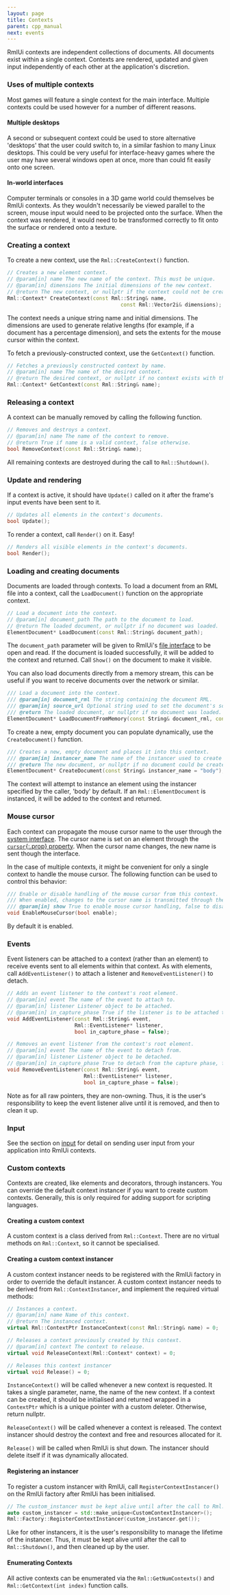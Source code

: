 ```yaml
---
layout: page
title: Contexts
parent: cpp_manual
next: events
---
```


RmlUi contexts are independent collections of documents. All documents exist within a single context. Contexts are rendered, updated and given input independently of each other at the application's discretion.

### Uses of multiple contexts

Most games will feature a single context for the main interface. Multiple contexts could be used however for a number of different reasons.

#### Multiple desktops

A second or subsequent context could be used to store alternative 'desktops' that the user could switch to, in a similar fashion to many Linux desktops. This could be very useful for interface-heavy games where the user may have several windows open at once, more than could fit easily onto one screen.

#### In-world interfaces

Computer terminals or consoles in a 3D game world could themselves be RmlUi contexts. As they wouldn't necessarily be viewed parallel to the screen, mouse input would need to be projected onto the surface. When the context was rendered, it would need to be transformed correctly to fit onto the surface or rendered onto a texture.

### Creating a context

To create a new context, use the `Rml::CreateContext()` function.

```cpp
// Creates a new element context.
// @param[in] name The new name of the context. This must be unique.
// @param[in] dimensions The initial dimensions of the new context.
// @return The new context, or nullptr if the context could not be created.
Rml::Context* CreateContext(const Rml::String& name,
                                     const Rml::Vector2i& dimensions);
```

The context needs a unique string name and initial dimensions. The dimensions are used to generate relative lengths (for example, if a document has a percentage dimension), and sets the extents for the mouse cursor within the context.

To fetch a previously-constructed context, use the `GetContext()` function.

```cpp
// Fetches a previously constructed context by name.
// @param[in] name The name of the desired context.
// @return The desired context, or nullptr if no context exists with the given name.
Rml::Context* GetContext(const Rml::String& name);
```

### Releasing a context

A context can be manually removed by calling the following function.

```cpp
// Removes and destroys a context.
// @param[in] name The name of the context to remove.
// @return True if name is a valid context, false otherwise.
bool RemoveContext(const Rml::String& name);
```
All remaining contexts are destroyed during the call to `Rml::Shutdown()`.

### Update and rendering

If a context is active, it should have `Update()` called on it after the frame's input events have been sent to it.

```cpp
// Updates all elements in the context's documents.
bool Update();
```

To render a context, call `Render()` on it. Easy!

```cpp
// Renders all visible elements in the context's documents.
bool Render();
```

### Loading and creating documents

Documents are loaded through contexts. To load a document from an RML file into a context, call the `LoadDocument()` function on the appropriate context.

```cpp
// Load a document into the context.
// @param[in] document_path The path to the document to load.
// @return The loaded document, or nullptr if no document was loaded.
ElementDocument* LoadDocument(const Rml::String& document_path);
```

The `document_path` parameter will be given to RmlUi's [file interface](interfaces/file.html) to be open and read. If the document is loaded successfully, it will be added to the context and returned. Call `Show()` on the document to make it visible.

You can also load documents directly from a memory stream, this can be useful if you want to receive documents over the network or similar.

```cpp
/// Load a document into the context.
/// @param[in] document_rml The string containing the document RML.
/// @param[in] source_url Optional string used to set the document's source URL, or naming the document for log messages.
/// @return The loaded document, or nullptr if no document was loaded.
ElementDocument* LoadDocumentFromMemory(const String& document_rml, const String& source_url = "[document from memory]");
```

To create a new, empty document you can populate dynamically, use the `CreateDocument()` function.

```cpp
/// Creates a new, empty document and places it into this context.
/// @param[in] instancer_name The name of the instancer used to create the document.
/// @return The new document, or nullptr if no document could be created.
ElementDocument* CreateDocument(const String& instancer_name = "body");
```

The context will attempt to instance an element using the instancer specified by the caller, 'body' by default. If an `Rml::ElementDocument` is instanced, it will be added to the context and returned.

### Mouse cursor

Each context can propagate the mouse cursor name to the user through the [system interface](interfaces/system.html). The cursor name is set on an element through the  [`cursor`{:.prop} property](../rcss/user_interface.html#mouse-cursor-the-cursor-property). When the cursor name changes, the new name is sent though the interface.

In the case of multiple contexts, it might be convenient for only a single context to handle the mouse cursor. The following function can be used to control this behavior:
```cpp
/// Enable or disable handling of the mouse cursor from this context.
/// When enabled, changes to the cursor name is transmitted through the system interface.
/// @param[in] show True to enable mouse cursor handling, false to disable.
void EnableMouseCursor(bool enable);
```
By default it is enabled.


### Events

Event listeners can be attached to a context (rather than an element) to receive events sent to all elements within that context. As with elements, call `AddEventListener()` to attach a listener and `RemoveEventListener()` to detach.

```cpp
// Adds an event listener to the context's root element.
// @param[in] event The name of the event to attach to.
// @param[in] listener Listener object to be attached.
// @param[in] in_capture_phase True if the listener is to be attached to the capture phase, false for the bubble phase.
void AddEventListener(const Rml::String& event,
                      Rml::EventListener* listener,
                      bool in_capture_phase = false);

// Removes an event listener from the context's root element.
// @param[in] event The name of the event to detach from.
// @param[in] listener Listener object to be detached.
// @param[in] in_capture_phase True to detach from the capture phase, false from the bubble phase.
void RemoveEventListener(const Rml::String& event,
                         Rml::EventListener* listener,
                         bool in_capture_phase = false);
```

Note as for all raw pointers, they are non-owning. Thus, it is the user's responsibility to keep the event listener alive until it is removed, and then to clean it up.

### Input

See the section on [input](input.html) for detail on sending user input from your application into RmlUi contexts.

### Custom contexts

Contexts are created, like elements and decorators, through instancers. You can override the default context instancer if you want to create custom contexts. Generally, this is only required for adding support for scripting languages.

#### Creating a custom context

A custom context is a class derived from `Rml::Context`. There are no virtual methods on `Rml::Context`, so it cannot be specialised.

#### Creating a custom context instancer

A custom context instancer needs to be registered with the RmlUi factory in order to override the default instancer. A custom context instancer needs to be derived from `Rml::ContextInstancer`, and implement the required virtual methods:

```cpp
// Instances a context.
// @param[in] name Name of this context.
// @return The instanced context.
virtual Rml::ContextPtr InstanceContext(const Rml::String& name) = 0;

// Releases a context previously created by this context.
// @param[in] context The context to release.
virtual void ReleaseContext(Rml::Context* context) = 0;

// Releases this context instancer
virtual void Release() = 0;
```

`InstanceContext()` will be called whenever a new context is requested. It takes a single parameter, name, the name of the new context. If a context can be created, it should be initialised and returned wrapped in a `ContextPtr` which is a unique pointer with a custom deleter. Otherwise, return nullptr.

`ReleaseContext()` will be called whenever a context is released. The context instancer should destroy the context and free and resources allocated for it.

`Release()` will be called when RmlUi is shut down. The instancer should delete itself if it was dynamically allocated.

#### Registering an instancer

To register a custom instancer with RmlUi, call `RegisterContextInstancer()` on the RmlUi factory after RmlUi has been initialised.

```cpp
// The custom_instancer must be kept alive until after the call to Rml::Shutdown()
auto custom_instancer = std::make_unique<CustomContextInstancer>();
Rml::Factory::RegisterContextInstancer(custom_instancer.get());
```

Like for other instancers, it is the user's responsibility to manage the lifetime of the instancer. Thus, it must be kept alive until after the call to `Rml::Shutdown()`, and then cleaned up by the user.

#### Enumerating Contexts

All active contexts can be enumerated via the `Rml::GetNumContexts()` and `Rml::GetContext(int index)` function calls. 
